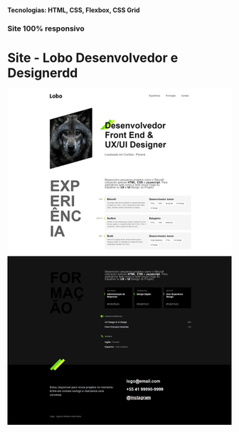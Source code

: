 <h4>Tecnologias: HTML, CSS, Flexbox, CSS Grid</h4>
<h3>Site 100% responsivo</h3>

# Site - Lobo Desenvolvedor e Designerdd

<img src="https://github.com/dieegobs/Lobo---Desenvolvedor-e-Designer/blob/main/img/lobo.png?raw=true"/>
